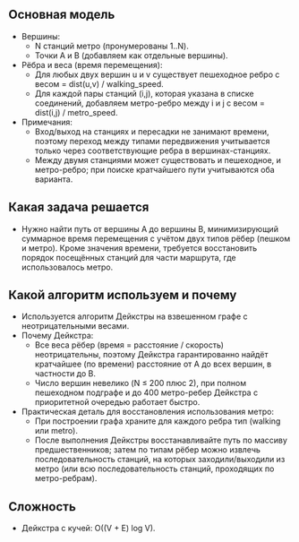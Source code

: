 ## Основная модель
- Вершины:
  - N станций метро (пронумерованы 1..N).
  - Точки A и B (добавляем как отдельные вершины).
- Рёбра и веса (время перемещения):
  - Для любых двух вершин u и v существует пешеходное ребро с весом = dist(u,v) / walking_speed.
  - Для каждой пары станций (i,j), которая указана в списке соединений, добавляем метро-ребро между i и j с весом = dist(i,j) / metro_speed.
- Примечания:
  - Вход/выход на станциях и пересадки не занимают времени, поэтому переход между типами передвижения учитывается только через соответствующие ребра в вершинах-станциях.
  - Между двумя станциями может существовать и пешеходное, и метро-ребро; при поиске кратчайшего пути учитываются оба варианта.

## Какая задача решается
- Нужно найти путь от вершины A до вершины B, минимизирующий суммарное время перемещения с учётом двух типов рёбер (пешком и метро). Кроме значения времени, требуется восстановить порядок посещённых станций для части маршрута, где использовалось метро.

## Какой алгоритм используем и почему
- Используется алгоритм Дейкстры на взвешенном графе с неотрицательными весами.
- Почему Дейкстра:
  - Все веса рёбер (время = расстояние / скорость) неотрицательны, поэтому Дейкстра гарантированно найдёт кратчайшее (по времени) расстояние от A до всех вершин, в частности до B.
  - Число вершин невелико (N ≤ 200 плюс 2), при полном пешеходном подграфе и до 400 метро-ребер Дейкстра с приоритетной очередью работает быстро.
- Практическая деталь для восстановления использования метро:
  - При построении графа храните для каждого ребра тип (walking или metro).
  - После выполнения Дейкстры восстанавливайте путь по массиву предшественников; затем по типам рёбер можно извлечь последовательность станций, на которых заходили/выходили из метро (или всю последовательность станций, проходящих по метро-ребрам).

## Сложность
- Дейкстра с кучей: O((V + E) log V). 
